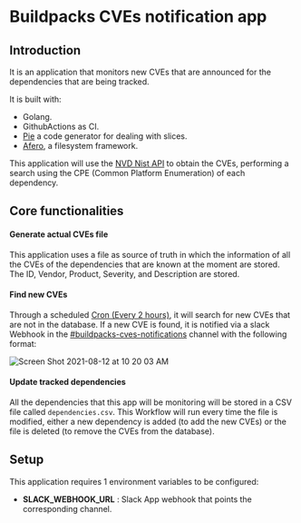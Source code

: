 # Buildpacks CVEs notification app

## Introduction

It is an application that monitors new CVEs that are announced for the dependencies that are being tracked.

It is built with:

* Golang.
* GithubActions as CI.
* [Pie](https://github.com/elliotchance/pie) a code generator for dealing with slices.
* [Afero](https://github.com/spf13/afero), a filesystem framework.

This application will use
the [NVD Nist API](https://csrc.nist.gov/CSRC/media/Projects/National-Vulnerability-Database/documents/web%20service%20documentation/Automation%20Support%20for%20CVE%20Retrieval.pdf)
to obtain the CVEs, performing a search using the CPE (Common Platform Enumeration) of each dependency.

## Core functionalities

#### Generate actual CVEs file

This application uses a file as source of truth in which the information of all the CVEs of the dependencies that are
known at the moment are stored. The ID, Vendor, Product, Severity, and Description are stored.

#### Find new CVEs

Through a scheduled [Cron (Every 2 hours)](../.github/workflows/cve-notification-find-new-cves.yml), it will search for
new CVEs that are not in the database. If a new CVE is found, it is notified via a slack Webhook in
the [#buildpacks-cves-notifications](https://vmware.slack.com/archives/C02B2KWC2BE) channel with the following format:

![Screen Shot 2021-08-12 at 10 20 03 AM](https://user-images.githubusercontent.com/17348387/129213392-f9c14e4f-6fca-430d-b979-0555fb8360e4.png)

#### Update tracked dependencies

All the dependencies that this app will be monitoring will be stored in a CSV file called
`dependencies.csv`. This Workflow will run every time the file is modified, either a new dependency is added (to add the
new CVEs) or the file is deleted (to remove the CVEs from the database).

## Setup

This application requires 1 environment variables to be configured:

* **SLACK_WEBHOOK_URL**  : Slack App webhook that points the corresponding channel.